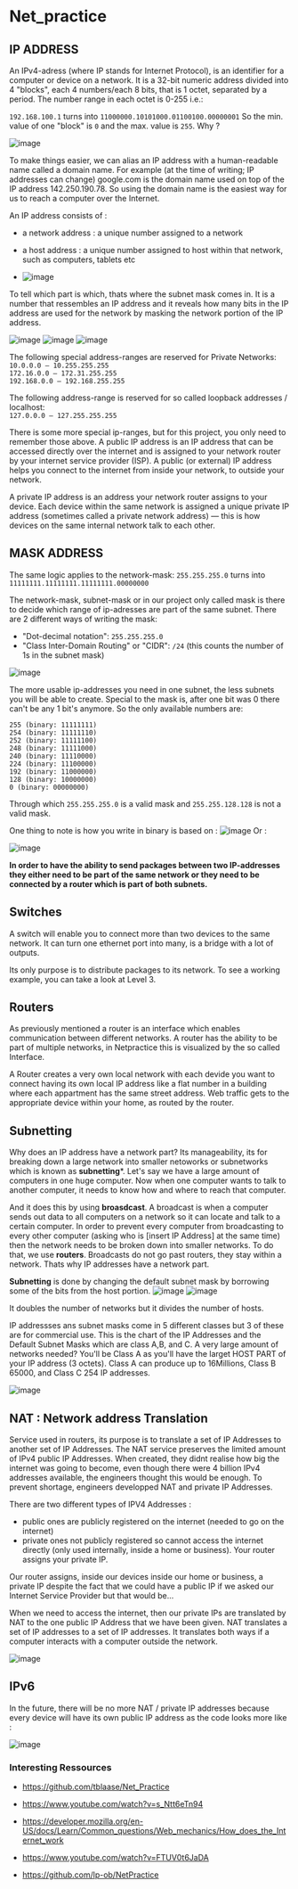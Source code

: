 # Net_practice

<h2>IP ADDRESS</h2>
An IPv4-adress (where IP stands for Internet Protocol), is an identifier for a computer or device on a network. It is a 32-bit numeric address divided into 4 "blocks", each 4 numbers/each 8 bits, that is 1 octet, separated by a period. The number range in each octet is 0-255 i.e.: 

`192.168.100.1` turns into `11000000.10101000.01100100.00000001`
So the min. value of one "block" is `0` and the max. value is `255`. Why ? 

![image](https://github.com/chmadran/Net_practice/assets/113340699/99aaeed2-2d57-40c9-a3bc-6e3a891fd09c)

To make things easier, we can alias an IP address with a human-readable name called a domain name. For example (at the time of writing; IP addresses can change) google.com is the domain name used on top of the IP address 142.250.190.78. So using the domain name is the easiest way for us to reach a computer over the Internet.

An IP address consists of : 
* a network address : a unique number assigned to a network
* a host address : a unique number assigned to host within that network, such as computers, tablets etc

* ![image](https://github.com/chmadran/Net_practice/assets/113340699/f2368cc7-6997-40f1-8937-9ee6f3b4a6e5)

To tell which part is which, thats where the subnet mask comes in. It is a number that ressembles an IP address and it reveals how many bits in the IP address are used for the network by masking the network portion of the IP address.

![image](https://github.com/chmadran/Net_practice/assets/113340699/f1ae5270-4960-46b4-91c7-031b26d5ff14)
![image](https://github.com/chmadran/Net_practice/assets/113340699/b51f8023-aec9-43ce-bdcd-92a15580b761)
![image](https://github.com/chmadran/Net_practice/assets/113340699/bf737a13-3b1c-4042-a2d5-654409d66459)

The following special address-ranges are reserved for Private Networks:    
`10.0.0.0 – 10.255.255.255`  
`172.16.0.0 – 172.31.255.255`  
`192.168.0.0 – 192.168.255.255`  

The following address-range is reserved for so called loopback addresses / localhost:  
`127.0.0.0 – 127.255.255.255`

There is some more special ip-ranges, but for this project, you only need to remember those above.
A public IP address is an IP address that can be accessed directly over the internet and is assigned to your network router by your internet service provider (ISP). A public (or external) IP address helps you connect to the internet from inside your network, to outside your network.

A private IP address is an address your network router assigns to your device. Each device within the same network is assigned a unique private IP address (sometimes called a private network address) — this is how devices on the same internal network talk to each other.

<h2>MASK ADDRESS</h2>

The same logic applies to the network-mask:
`255.255.255.0` turns into `11111111.11111111.11111111.00000000`

The network-mask, subnet-mask or in our project only called mask is there to decide which range of ip-adresses are part of the same subnet. There are 2 different ways of writing the mask:  
* "Dot-decimal notation": `255.255.255.0`  
* "Class Inter-Domain Routing" or "CIDR": `/24`  (this counts the number of 1s in the subnet mask)

![image](https://github.com/chmadran/Net_practice/assets/113340699/733b64ca-78ff-429b-aabe-7f3132bec987)

The more usable ip-addresses you need in one subnet, the less subnets you will be able to create. Special to the mask is, after one bit was 0 there can't be any 1 bit's anymore. So the only available numbers are:

`255 (binary: 11111111)`  
`254 (binary: 11111110)`  
`252 (binary: 11111100)`  
`248 (binary: 11111000)`  
`240 (binary: 11110000)`  
`224 (binary: 11100000)`  
`192 (binary: 11000000)`  
`128 (binary: 10000000)`  
`0 (binary: 00000000)`  

Through which `255.255.255.0` is a valid mask and `255.255.128.128` is not a valid mask.

One thing to note is how you write in binary is based on : 
![image](https://github.com/chmadran/Net_practice/assets/113340699/c84d8029-9d62-4217-8093-42f4a97c3477)
Or : 

![image](https://github.com/chmadran/Net_practice/assets/113340699/dc9e0264-a24f-4984-a21c-5f14e05687a3)


**In order to have the ability to send packages between two IP-addresses they either need to be part of the same network or they need to be connected by a router which is part of both subnets.**

<h2>Switches</h2>

A switch will enable you to connect more than two devices to the same network. It can turn one ethernet port into many, is a bridge with a lot of outputs.

Its only purpose is to distribute packages to its network.
To see a working example, you can take a look at Level 3.

<h2>Routers</h2>

As previously mentioned a router is an interface which enables communication between different networks.
A router has the ability to be part of multiple networks, in Netpractice this is visualized by the so called Interface.

A Router creates a very own local network with each devide you want to connect having its own local IP address like a flat number in a building where each appartment has the same street address. Web traffic gets to the appropriate device within your home, as routed by the router.

<h2>Subnetting</h2>

Why does an IP address have a network part? Its manageability, its for breaking down a large network into smaller netoworks or subnetworks which is known as **subnetting***. Let's say we have a large amount of computers in one huge computer. Now when one computer wants to talk to another computer, it needs to know how and where to reach that computer.  

And it does this by using **broasdcast**. A broadcast is when a computer sends out data to all computers on a network so it can locate and talk to a certain computer. In order to prevent every computer from broadcasting to every other computer (asking who is [insert IP Address] at the same time) then the network needs to be broken down into smaller networks. To do that, we use **routers**. Broadcasts do not go past routers, they stay within a network. Thats why IP addresses have a network part. 

**Subnetting** is done by changing the default subnet mask by borrowing some of the bits from the host portion. 
![image](https://github.com/chmadran/Net_practice/assets/113340699/6d3c87a3-0817-4a8d-ab87-620ce9b5cd0b)
![image](https://github.com/chmadran/Net_practice/assets/113340699/88e9a814-2149-41fb-932a-19fb72b59753)

It doubles the number of networks but it divides the number of hosts.

IP addressses ans subnet masks come  in 5 different classes but 3 of these are for commercial use. This is the chart of the IP Addresses and the Default Subnet Masks which are class A,B, and C. A very large amount of networks needed? You'll be Class A as you'll have the larget HOST PART of your IP address (3 octets). Class A can produce up to 16Millions, Class B 65000, and Class C 254 IP addresses.

![image](https://github.com/chmadran/Net_practice/assets/113340699/74becdc2-2431-415b-94db-5c0125ee6220)

<h2>NAT : Network address Translation</h2>
Service used in routers, its purpose is to translate a set of IP Addresses to another set of IP Addresses. The NAT service preserves the limited amount of IPv4 public IP Addresses. When created, they didnt realise how big the internet was going to become, even though there were 4 billion IPv4 addresses available, the engineers thought this would be enough. To prevent shortage, engineers developped NAT and private IP Addresses.

There are two different types of IPV4 Addresses : 
* public ones are publicly registered on the internet (needed to go on the internet)
* private ones not publicly registered so cannot access the internet directly (only used internally, inside a home or business). Your router assigns your private IP.

Our router assigns, inside our devices inside our home or business, a private IP despite the fact that we could have a public IP if we asked our Internet Service Provider but that would be...

When we need to access the internet, then our private IPs are translated by NAT to the one public IP Address that we have been given. NAT translates a set of IP addresses to a set of IP addresses. It translates both ways if a computer interacts with a computer outside the network.  

  ![image](https://github.com/chmadran/Net_practice/assets/113340699/67aac65a-5a4a-4675-9117-c0b3952ad430)



<h2>IPv6</h2>
In the future, there will be no more NAT / private IP addresses because every device will have its own public IP address as the code looks more like : 

![image](https://github.com/chmadran/Net_practice/assets/113340699/cc0ebc53-6714-4667-8d32-132d202df500)


<h3>Interesting Ressources</h3>    

* https://github.com/tblaase/Net_Practice

* https://www.youtube.com/watch?v=s_Ntt6eTn94

* https://developer.mozilla.org/en-US/docs/Learn/Common_questions/Web_mechanics/How_does_the_Internet_work
* https://www.youtube.com/watch?v=FTUV0t6JaDA
* https://github.com/lp-ob/NetPractice
